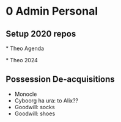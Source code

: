 # 0 Admin Personal

## Setup 2020 repos

\* Theo Agenda

\* Theo 2024

  

## Possession De-acquisitions

* Monocle
* Cyboorg ha ura: to Alix??
* Goodwill: socks
* Goodwill: shoes